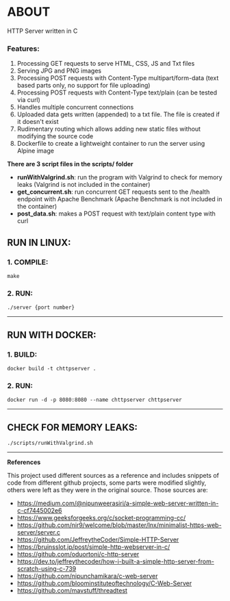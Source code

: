 # ABOUT

HTTP Server written in C

### Features:
1. Processing GET requests to serve HTML, CSS, JS and Txt files
2. Serving JPG and PNG images
3. Processing POST requests with Content-Type multipart/form-data (text based parts only, no support for file uploading)
4. Processing POST requests with Content-Type text/plain (can be tested via curl)
5. Handles multiple concurrent connections
6. Uploaded data gets written (appended) to a txt file. The file is created if it doesn't exist
7. Rudimentary routing which allows adding new static files without modifying the source code
8. Dockerfile to create a lightweight container to run the server using Alpine image

**There are 3 script files in the scripts/ folder**
* **runWithValgrind.sh**: run the program with Valgrind to check for memory leaks (Valgrind is not included in the container)
* **get_concurrent.sh**: run concurrent GET requests sent to the /health endpoint with Apache Benchmark (Apache Benchmark is not included in the container)
* **post_data.sh**: makes a POST request with text/plain content type with curl

## RUN IN LINUX:

### 1. COMPILE:
```
make
```

### 2. RUN:
```
./server {port number}
```
***
## RUN WITH DOCKER:

### 1. BUILD:
```
docker build -t chttpserver .
```

### 2. RUN:
```
docker run -d -p 8080:8080 --name chttpserver chttpserver
```
***
## CHECK FOR MEMORY LEAKS:

```
./scripts/runWithValgrind.sh
```

--- 

**References**

This project used different sources as a reference and includes snippets of code from different github projects, some parts were modified slightly, others were left as they were in the original source. Those sources are:
* https://medium.com/@nipunweerasiri/a-simple-web-server-written-in-c-cf7445002e6
* https://www.geeksforgeeks.org/c/socket-programming-cc/
* https://github.com/nir9/welcome/blob/master/lnx/minimalist-https-web-server/server.c
* https://github.com/JeffreytheCoder/Simple-HTTP-Server
* https://bruinsslot.jp/post/simple-http-webserver-in-c/
* https://github.com/oduortoni/c-http-server
* https://dev.to/jeffreythecoder/how-i-built-a-simple-http-server-from-scratch-using-c-739
* https://github.com/nipunchamikara/c-web-server
* https://github.com/bloominstituteoftechnology/C-Web-Server
* https://github.com/mavstuff/threadtest

